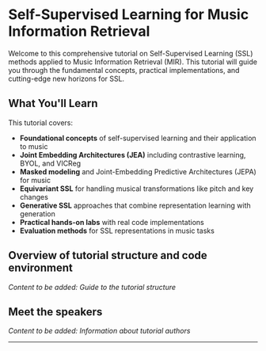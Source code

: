 # Self-Supervised Learning for Music Information Retrieval

Welcome to this comprehensive tutorial on Self-Supervised Learning (SSL) methods applied to Music Information Retrieval (MIR). This tutorial will guide you through the fundamental concepts, practical implementations, and cutting-edge new horizons for SSL.

## What You'll Learn

This tutorial covers:

- **Foundational concepts** of self-supervised learning and their application to music
- **Joint Embedding Architectures (JEA)** including contrastive learning, BYOL, and VICReg
- **Masked modeling** and Joint-Embedding Predictive Architectures (JEPA) for music
- **Equivariant SSL** for handling musical transformations like pitch and key changes
- **Generative SSL** approaches that combine representation learning with generation
- **Practical hands-on labs** with real code implementations
- **Evaluation methods** for SSL representations in music tasks


## Overview of tutorial structure and code environment

*Content to be added: Guide to the tutorial structure*

## Meet the speakers

*Content to be added: Information about tutorial authors*

---